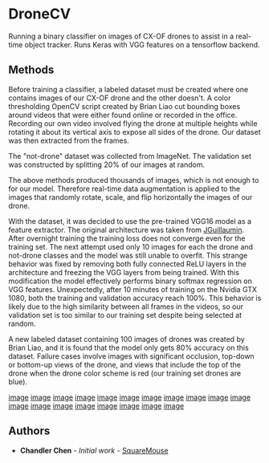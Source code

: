 # DroneCV

Running a binary classifier on images of CX-OF drones to assist in a real-time object tracker. Runs Keras with VGG features on a tensorflow backend.


## Methods

Before training a classifier, a labeled dataset must be created where one contains images of our CX-OF drone and the other doesn't. A color thresholding OpenCV script created by Brian Liao cut bounding boxes around videos that were either found online or recorded in the office. Recording our own video involved flying the drone at multiple heights while rotating it about its vertical axis to expose all sides of the drone. Our dataset was then extracted from the frames.

The "not-drone" dataset was collected from ImageNet.
The validation set was constructed by splitting 20% of our images at random.

The above methods produced thousands of images, which is not enough to for our model. Therefore real-time data augmentation is applied to the images that randomly rotate, scale, and flip horizontally the images of our drone.

With the dataset, it was decided to use the pre-trained VGG16 model as a feature extractor. The original architecture was taken from [JGuillaumin](https://github.com/keras-team/keras/issues/4465). After overnight training the training loss does not converge even for the training set. The next attempt used only 10 images for each the drone and not-drone classes and the model was still unable to overfit. This strange behavior was fixed by removing both fully connected ReLU layers in the architecture and freezing the VGG layers from being trained. With this modification the model effectively performs binary softmax regression on VGG features. Unexpectedly, after 10 minutes of training on the Nvidia GTX 1080, both the training and validation accuracy reach 100%. This behavior is likely due to the high similarity between all frames in the videos, so our validation set is too similar to our training set despite being selected at random.

A new labeled dataset containing 100 images of drones was created by Brian Liao, and it is found that the model only gets 80% accuracy on this dataset. Failure cases involve images with significant occlusion, top-down or bottom-up views of the drone, and views that include the top of the drone when the drone color scheme is red (our training set drones are blue).

[image](real_data/brians_gift/drone_dataset2\drone_rect0.jpg)
[image](real_data/brians_gift/drone_dataset2\drone_rect11.jpg)
[image](real_data/brians_gift/drone_dataset2\drone_rect12.jpg)
[image](real_data/brians_gift/drone_dataset2\drone_rect13.jpg)
[image](real_data/brians_gift/drone_dataset2\drone_rect14.jpg)
[image](real_data/brians_gift/drone_dataset2\drone_rect15.jpg)
[image](real_data/brians_gift/drone_dataset2\drone_rect16.jpg)
[image](real_data/brians_gift/drone_dataset2\drone_rect17.jpg)
[image](real_data/brians_gift/drone_dataset2\drone_rect18.jpg)
[image](real_data/brians_gift/drone_dataset2\drone_rect19.jpg)
[image](real_data/brians_gift/drone_dataset2\drone_rect2.jpg)
[image](real_data/brians_gift/drone_dataset2\drone_rect3.jpg)
[image](real_data/brians_gift/drone_dataset2\drone_rect39.jpg)
[image](real_data/brians_gift/drone_dataset2\drone_rect40.jpg)
[image](real_data/brians_gift/drone_dataset2\drone_rect49.jpg)
[image](real_data/brians_gift/drone_dataset2\drone_rect52.jpg)
[image](real_data/brians_gift/drone_dataset2\drone_rect54.jpg)
[image](real_data/brians_gift/drone_dataset2\drone_rect58.jpg)
[image](real_data/brians_gift/drone_dataset2\drone_rect9.jpg)

## Authors

* **Chandler Chen** - *Initial work* - [SquareMouse](https://github.com/SquareMouse/)
